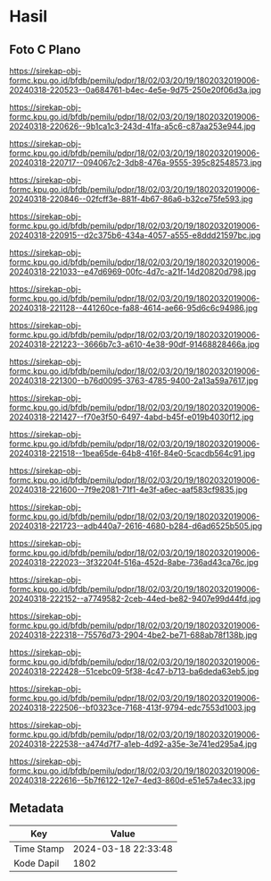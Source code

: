 # Hasil

## Foto C Plano

https://sirekap-obj-formc.kpu.go.id/bfdb/pemilu/pdpr/18/02/03/20/19/1802032019006-20240318-220523--0a684761-b4ec-4e5e-9d75-250e20f06d3a.jpg

https://sirekap-obj-formc.kpu.go.id/bfdb/pemilu/pdpr/18/02/03/20/19/1802032019006-20240318-220626--9b1ca1c3-243d-41fa-a5c6-c87aa253e944.jpg

https://sirekap-obj-formc.kpu.go.id/bfdb/pemilu/pdpr/18/02/03/20/19/1802032019006-20240318-220717--094067c2-3db8-476a-9555-395c82548573.jpg

https://sirekap-obj-formc.kpu.go.id/bfdb/pemilu/pdpr/18/02/03/20/19/1802032019006-20240318-220846--02fcff3e-881f-4b67-86a6-b32ce75fe593.jpg

https://sirekap-obj-formc.kpu.go.id/bfdb/pemilu/pdpr/18/02/03/20/19/1802032019006-20240318-220915--d2c375b6-434a-4057-a555-e8ddd21597bc.jpg

https://sirekap-obj-formc.kpu.go.id/bfdb/pemilu/pdpr/18/02/03/20/19/1802032019006-20240318-221033--e47d6969-00fc-4d7c-a21f-14d20820d798.jpg

https://sirekap-obj-formc.kpu.go.id/bfdb/pemilu/pdpr/18/02/03/20/19/1802032019006-20240318-221128--441260ce-fa88-4614-ae66-95d6c6c94986.jpg

https://sirekap-obj-formc.kpu.go.id/bfdb/pemilu/pdpr/18/02/03/20/19/1802032019006-20240318-221223--3666b7c3-a610-4e38-90df-91468828466a.jpg

https://sirekap-obj-formc.kpu.go.id/bfdb/pemilu/pdpr/18/02/03/20/19/1802032019006-20240318-221300--b76d0095-3763-4785-9400-2a13a59a7617.jpg

https://sirekap-obj-formc.kpu.go.id/bfdb/pemilu/pdpr/18/02/03/20/19/1802032019006-20240318-221427--f70e3f50-6497-4abd-b45f-e019b4030f12.jpg

https://sirekap-obj-formc.kpu.go.id/bfdb/pemilu/pdpr/18/02/03/20/19/1802032019006-20240318-221518--1bea65de-64b8-416f-84e0-5cacdb564c91.jpg

https://sirekap-obj-formc.kpu.go.id/bfdb/pemilu/pdpr/18/02/03/20/19/1802032019006-20240318-221600--7f9e2081-71f1-4e3f-a6ec-aaf583cf9835.jpg

https://sirekap-obj-formc.kpu.go.id/bfdb/pemilu/pdpr/18/02/03/20/19/1802032019006-20240318-221723--adb440a7-2616-4680-b284-d6ad6525b505.jpg

https://sirekap-obj-formc.kpu.go.id/bfdb/pemilu/pdpr/18/02/03/20/19/1802032019006-20240318-222023--3f32204f-516a-452d-8abe-736ad43ca76c.jpg

https://sirekap-obj-formc.kpu.go.id/bfdb/pemilu/pdpr/18/02/03/20/19/1802032019006-20240318-222152--a7749582-2ceb-44ed-be82-9407e99d44fd.jpg

https://sirekap-obj-formc.kpu.go.id/bfdb/pemilu/pdpr/18/02/03/20/19/1802032019006-20240318-222318--75576d73-2904-4be2-be71-688ab78f138b.jpg

https://sirekap-obj-formc.kpu.go.id/bfdb/pemilu/pdpr/18/02/03/20/19/1802032019006-20240318-222428--51cebc09-5f38-4c47-b713-ba6deda63eb5.jpg

https://sirekap-obj-formc.kpu.go.id/bfdb/pemilu/pdpr/18/02/03/20/19/1802032019006-20240318-222506--bf0323ce-7168-413f-9794-edc7553d1003.jpg

https://sirekap-obj-formc.kpu.go.id/bfdb/pemilu/pdpr/18/02/03/20/19/1802032019006-20240318-222538--a474d7f7-a1eb-4d92-a35e-3e741ed295a4.jpg

https://sirekap-obj-formc.kpu.go.id/bfdb/pemilu/pdpr/18/02/03/20/19/1802032019006-20240318-222616--5b7f6122-12e7-4ed3-860d-e51e57a4ec33.jpg


## Metadata

| Key        | Value               |
| ---------- | ------------------- |
| Time Stamp | 2024-03-18 22:33:48 |
| Kode Dapil | 1802                |



